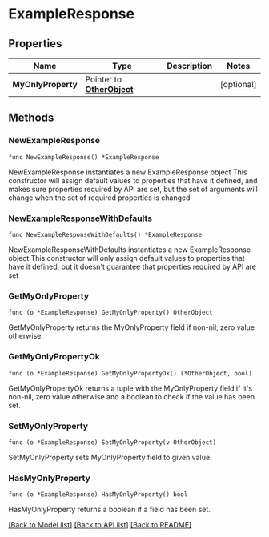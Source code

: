 # ExampleResponse

## Properties

Name | Type | Description | Notes
------------ | ------------- | ------------- | -------------
**MyOnlyProperty** | Pointer to [**OtherObject**](OtherObject.md) |  | [optional] 

## Methods

### NewExampleResponse

`func NewExampleResponse() *ExampleResponse`

NewExampleResponse instantiates a new ExampleResponse object
This constructor will assign default values to properties that have it defined,
and makes sure properties required by API are set, but the set of arguments
will change when the set of required properties is changed

### NewExampleResponseWithDefaults

`func NewExampleResponseWithDefaults() *ExampleResponse`

NewExampleResponseWithDefaults instantiates a new ExampleResponse object
This constructor will only assign default values to properties that have it defined,
but it doesn't guarantee that properties required by API are set

### GetMyOnlyProperty

`func (o *ExampleResponse) GetMyOnlyProperty() OtherObject`

GetMyOnlyProperty returns the MyOnlyProperty field if non-nil, zero value otherwise.

### GetMyOnlyPropertyOk

`func (o *ExampleResponse) GetMyOnlyPropertyOk() (*OtherObject, bool)`

GetMyOnlyPropertyOk returns a tuple with the MyOnlyProperty field if it's non-nil, zero value otherwise
and a boolean to check if the value has been set.

### SetMyOnlyProperty

`func (o *ExampleResponse) SetMyOnlyProperty(v OtherObject)`

SetMyOnlyProperty sets MyOnlyProperty field to given value.

### HasMyOnlyProperty

`func (o *ExampleResponse) HasMyOnlyProperty() bool`

HasMyOnlyProperty returns a boolean if a field has been set.


[[Back to Model list]](../README.md#documentation-for-models) [[Back to API list]](../README.md#documentation-for-api-endpoints) [[Back to README]](../README.md)


